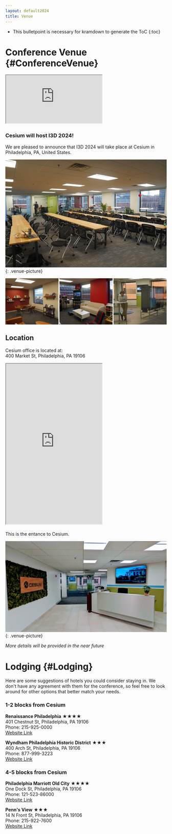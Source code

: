 ```yaml
---
layout: default2024
title: Venue
---
```


* This bulletpoint is necessary for kramdown to generate the ToC
{:toc}

# Conference Venue {#ConferenceVenue}

<!-- ![Cesium (R)](img/cesium-white-bg.png){: .venue-picture} -->

<div class="flex">
    <div class="youtube-embed">
        <iframe src="https://drive.google.com/file/d/1GNzmEGDfyRHJtiPoPrprkjb4KjGR8INE/preview" class="img_sizing" allow="autoplay"></iframe>
    </div>
</div>

### Cesium  will host I3D 2024!

We are pleased to announce that I3D 2024 will take place at Cesium in Philadelphia, PA, United States.

<!-- ![Cesium's Conference Room](img/cesium-conf.jpg){: .venue-picture} -->
![Cesium's Conference Room 2](img/venue/room0.jpg){: .venue-picture}

<div class="flex">
    <div class="img_sizing" style="height: 15vw; justify-content: space-between; display: flex;">
        <img src="img/venue/library0.jpg" style="object-fit: cover; width: 33%;">
        <img src="img/venue/gameroom0.jpg" style="object-fit: cover; width: 33%;">
        <img src="img/venue/glass_wall0.jpg" style="object-fit: cover; width: 33%;">
    </div>
</div>

## Location 
Cesium office is located at: <br>
400 Market St, Philadelphia, PA 19106

<div class="flex">
    <iframe class="img_sizing" height="500px" src="https://www.google.com/maps/embed?pb=!1m18!1m12!1m3!1d2162.7631658920036!2d-75.14950469155715!3d39.950134825432386!2m3!1f0!2f0!3f0!3m2!1i1024!2i768!4f13.1!3m3!1m2!1s0x89c6c981093646d7%3A0xc117d14670c0778f!2sCesium!5e0!3m2!1sen!2shk!4v1710255557130!5m2!1sen!2shk"  allowfullscreen="" loading="lazy" referrerpolicy="no-referrer-when-downgrade"></iframe>
</div>

<br>
This is the entance to Cesium.

![Entrance to Cesium HQ](img/cesium-entrance.jpg){: .venue-picture}

*More details will be provided in the near future*

# Lodging {#Lodging}
Here are some suggestions of hotels you could consider staying in. We don't have any agreement with them for the conference, so feel free to look around for other options that better match your needs.

### 1-2 blocks from Cesium

__Renaissance Philadelphia__ &#9733;&#9733;&#9733;&#9733; <br> 401 Chestnut St, Philadelphia, PA 19106 <br> Phone: 215-925-0000 <br> [Website Link](https://www.marriott.com/en-us/hotels/phlpr-renaissance-philadelphia-downtown-hotel/overview/)

<!-- __Kimpton Hotel Monaco__ &#9733;&#9733;&#9733;&#9733; <br> 433 Chestnut St, Philadelphia, PA 19106 <br> Phone: 215-925-2111 <br> [Website Link](https://www.ihg.com/kimptonhotels/hotels/us/en/hotel-monaco-philadelphia-pa/phlpm/hoteldetail) -->

__Wyndham Philadelphia Historic District__ &#9733;&#9733;&#9733; <br> 400 Arch St, Philadelphia, PA 19106 <br> Phone: 877-999-3223 <br> [Website Link](https://www.wyndhamhotels.com/wyndham/philadelphia-pennsylvania/wyndham-philadelphia-historic-district/overview)

<!-- __The Independence Park Hotel__ &#9733;&#9733;&#9733; <br> 235 Chestnut St, Philadelphia, PA 19106 <br> Phone: 215-922-4443 <br> [Website Link](https://www.bestwestern.com/en_US/book/philadelphia/hotel-rooms/independence-park-hotel-bw-premier-collection/propertyCode.39080.html) -->

<!-- __The Ledger Residences by Sosuites__ <br> Independence Square, 150 S Independence Mall W, Philadelphia, PA 19106 <br> Phone: 833-533-4371 <br> [Website Link](https://www.ledgerphilly.com/) -->

### 4-5 blocks from Cesium

__Philadelphia Marriott Old City__ &#9733;&#9733;&#9733;&#9733; <br> One Dock St, Philadelphia, PA 19106 <br> Phone: 121-523-86000 <br> [Website Link](https://www.marriott.com/en-us/hotels/phlmo-philadelphia-marriott-old-city/overview/)

<!-- __Hilton Philadelphia at Penn's Landing__ &#9733;&#9733;&#9733;&#9733; <br> 201 S Christopher Columbus Blvd, Philadelphia, PA 19106 <br> Phone: 215-521-6500 <br> [Website Link](https://www.hilton.com/en/hotels/phlpnhh-hilton-philadelphia-at-penns-landing/) -->

__Penn's View__ &#9733;&#9733;&#9733; <br> 14 N Front St, Philadelphia, PA 19106 <br> Phone: 215-922-7600 <br> [Website Link](https://www.pennsviewhotel.com/)

<!-- __Morris House Hotel__ &#9733;&#9733;&#9733; <br> 225 S 8th St, Philadelphia, PA 19106 <br> Phone: 215-922-2446 <br> [Website Link](https://www.morrishousehotel.com/) -->

<!-- __Loews Philadelphia Hotel__ <br> 1200 Market St, Philadelphia, PA 19107 <br> Phone: 1-877-878-3629 <br> [Website Link](https://www.loewshotels.com/philadelphia-hotel/accommodations) -->




